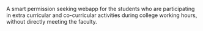 A smart permission seeking webapp for the students who are participating in extra curricular and co-curricular activities during college working hours, without directly meeting the faculty.

